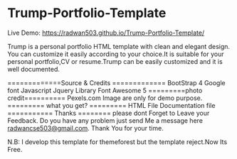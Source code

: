 # Trump-Portfolio-Template

Live Demo: https://radwan503.github.io/Trump-Portfolio-Template/

Trump is a personal portfolio HTML template with clean and elegant design. You can customize it easily according to your choice.It is suitable for your personal portfolio,CV or resume.Trump can be easily customized and it is well documented.



=============Source & Credits ============= 
BootStrap 4 
Google font 
Javascript Jquery Library
Font Awesome 5 
=========photo credit==========
Pexels.com Image are only for demo purpose.
========= what you get? ========= 
HTML File Documentation file
=========== Thanks ======== 
please dont Forget to Leave your Feedback. Do you have any problem just send Me a message here radwancse503@gmail.com. Thank You for your time.


N.B: I develop this template for themeforest but the template reject.Now Its Free.
